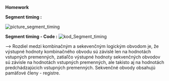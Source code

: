 **Homework**

**Segment timing  :**

![picture_segment_timing](https://user-images.githubusercontent.com/60688750/76663853-ba103680-6582-11ea-8dc0-708a9eea793b.png)


**Segment timing - Code :**
![kod_Segment_timing](https://user-images.githubusercontent.com/60688750/76663850-b7addc80-6582-11ea-9060-0da575f58b0e.png)

--> Rozdiel medzi kombinačným a sekevenčným logickým obvodom je, že výstupné hodnoty kombinačného obvodu sú závislé len na hodnotách vstupných premenných, zatiaľčo výstupné hodnoty sekvenčných obvodov sú závisle na hodnotách vstupných premenných, ale takisto aj na hodnotách predchádzajúcich vstupných premenných. Sekvenčné obvody obsahujú pamäťové členy - registre.
